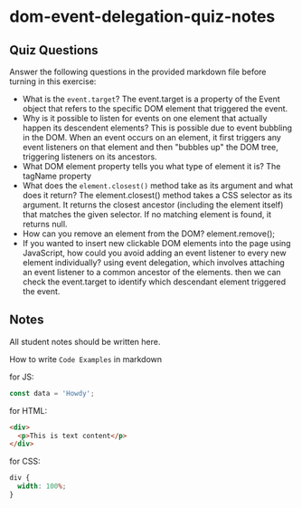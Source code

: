 # dom-event-delegation-quiz-notes

## Quiz Questions

Answer the following questions in the provided markdown file before turning in this exercise:

- What is the `event.target`?
  The event.target is a property of the Event object that refers to the specific DOM element that triggered the event.
- Why is it possible to listen for events on one element that actually happen its descendent elements?
  This is possible due to event bubbling in the DOM. When an event occurs on an element, it first triggers any event listeners on that element and then "bubbles up" the DOM tree, triggering listeners on its ancestors.
- What DOM element property tells you what type of element it is?
  The tagName property
- What does the `element.closest()` method take as its argument and what does it return?
  The element.closest() method takes a CSS selector as its argument. It returns the closest ancestor (including the element itself) that matches the given selector. If no matching element is found, it returns null.
- How can you remove an element from the DOM?
  element.remove();
- If you wanted to insert new clickable DOM elements into the page using JavaScript, how could you avoid adding an event listener to every new element individually?
  using event delegation, which involves attaching an event listener to a common ancestor of the elements. then we can check the event.target to identify which descendant element triggered the event.

## Notes

All student notes should be written here.

How to write `Code Examples` in markdown

for JS:

```javascript
const data = 'Howdy';
```

for HTML:

```html
<div>
  <p>This is text content</p>
</div>
```

for CSS:

```css
div {
  width: 100%;
}
```
